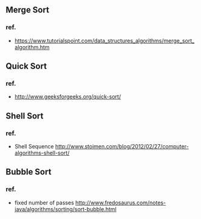 ## Merge Sort
### ref.
- https://www.tutorialspoint.com/data_structures_algorithms/merge_sort_algorithm.htm

## Quick Sort
### ref.
- http://www.geeksforgeeks.org/quick-sort/

## Shell Sort
### ref.
- Shell Sequence http://www.stoimen.com/blog/2012/02/27/computer-algorithms-shell-sort/

## Bubble Sort
### ref.
- fixed number of passes http://www.fredosaurus.com/notes-java/algorithms/sorting/sort-bubble.html
